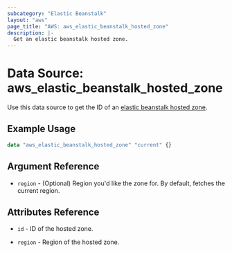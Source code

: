 ```yaml
---
subcategory: "Elastic Beanstalk"
layout: "aws"
page_title: "AWS: aws_elastic_beanstalk_hosted_zone"
description: |-
  Get an elastic beanstalk hosted zone.
---
```


# Data Source: aws_elastic_beanstalk_hosted_zone

Use this data source to get the ID of an [elastic beanstalk hosted zone](https://docs.aws.amazon.com/general/latest/gr/rande.html#elasticbeanstalk_region).

## Example Usage

```terraform
data "aws_elastic_beanstalk_hosted_zone" "current" {}
```

## Argument Reference

* `region` - (Optional) Region you'd like the zone for. By default, fetches the current region.

## Attributes Reference

* `id` - ID of the hosted zone.

* `region` - Region of the hosted zone.
